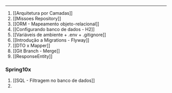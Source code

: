 ___
1. [[Arquitetura por Camadas]]
2. [[Missoes Repository]]
3. [[ORM - Mapeamento objeto-relacional]]
4. [[Configurando banco de dados - H2]]
5. [[Variáveis de ambiente + .env + .gitignore]]
6. [[Introdução a Migrations - Flyway]]
7. [[DTO x Mapper]]
8. [[Git Branch - Merge]]
9. [[ResponseEntity]]


### Spring10x
1. [[SQL - Filtragem no banco de dados]]
2. 